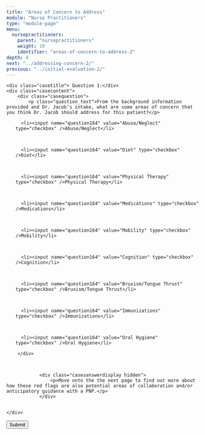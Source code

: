```yaml
---
title: "Areas of Concern to Address"
module: "Nurse Practitioners"
type: "module-page"
menu:
  nursepractitioners:
    parent: "nursepractitioners"
    weight: 19
    identifier: "areas-of-concern-to-address-2"
depth: 4
next: "../addressing-concern-2/"
previous: "../initial-evaluation-2/"
---
```

<form method="post" action="."><div class="pageblock answer-feedback-quiz">










  




<div class="cases">
    
    <div class="casetitle"> Question 1:</div>
    <div class="casecontent">
        <div class="casequestion">
            <p class="question_text">From the background information provided and Dr. Jacob’s intake, what are some areas of concern that you think Dr. Jacob should address for this patient?</p>
            
                

                

                
                    


<ol type="A">
  
    
      <li><input name="question164" value="Abuse/Neglect" type="checkbox" />Abuse/Neglect</li>
    
  
    
      <li><input name="question164" value="Diet" type="checkbox" />Diet</li>
    
  
    
      <li><input name="question164" value="Physical Therapy" type="checkbox" />Physical Therapy</li>
    
  
    
      <li><input name="question164" value="Medications" type="checkbox" />Medications</li>
    
  
    
      <li><input name="question164" value="Mobility" type="checkbox" />Mobility</li>
    
  
    
      <li><input name="question164" value="Cognition" type="checkbox" />Cognition</li>
    
  
    
      <li><input name="question164" value="Bruxism/Tongue Thrust" type="checkbox" />Bruxism/Tongue Thrust</li>
    
  
    
      <li><input name="question164" value="Immunizations" type="checkbox" />Immunizations</li>
    
  
    
      <li><input name="question164" value="Oral Hygiene" type="checkbox" />Oral Hygiene</li>
    
  
</ol>

                
            
        </div>

        
            
                <div class="casesanswerdisplay hidden">
                    <p>Move onto the the next page to find out more about how these red flags are also potential areas of collaboration and/or anticipatory guidance with a PNP.</p>
                </div>
            
        
    </div>
</div>




</div><div class="submit-container"><input class="btn btn-info btn-submit-section" type="submit" value="Submit" /></div></form>